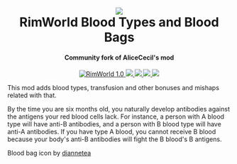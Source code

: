 <h1 align="center">
  <img src="About/Preview.png"></img>
  <br>
    RimWorld Blood Types and Blood Bags
  <br>
</h1>

<h4 align="center">Community fork of AliceCecil's mod</h4>

<p align="center">
  <a href="https://rimworldgame.com/">
    <img src="https://img.shields.io/badge/Rimworld-1.0-brightgreen.svg"
         alt="RimWorld 1.0">
  </a>
  <a href="https://steamcommunity.com/sharedfiles/filedetails/?id=1560792909">
    <img src="https://img.shields.io/steam/subscriptions/1560792909.svg?logo=steam&logoColor=white">
  </a>
  <a href="https://steamcommunity.com/sharedfiles/filedetails/?id=1560792909">
    <img src="https://img.shields.io/steam/favorites/1560792909.svg?logo=steam&logoColor=white">
  </a>
  <a href="https://steamcommunity.com/sharedfiles/filedetails/?id=1560792909">
    <img src="https://img.shields.io/steam/views/1560792909.svg?logo=steam&logoColor=white">
  </a>
  <a href="https://steamcommunity.com/sharedfiles/filedetails/?id=1560792909">
      <img src="https://img.shields.io/steam/size/1560792909.svg">
  </a>
</p>

This mod adds blood types, transfusion and other bonuses and mishaps related with that.

By the time you are six months old, you naturally develop antibodies against the antigens your red blood cells lack. For instance, a person with A blood type will have anti-B antibodies, and a person with B blood type will have anti-A antibodies. If you have type A blood, you cannot receive B blood because your body's anti-B antibodies will fight the B blood's B antigens.

Blood bag icon by [diannetea](https://steamcommunity.com/profiles/76561197999112252)
